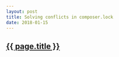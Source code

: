 ```yaml
---
layout: post
title: Solving conflicts in composer.lock
date: 2018-01-15
---
```

<h2><a href="http://blog.doh.ms/2016/11/28/solving-conflicts-in-composer-lock/">{{ page.title }}</a></h2>

